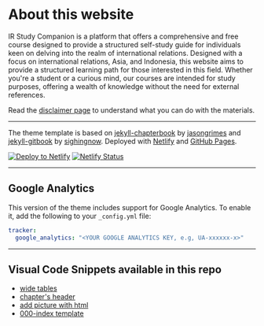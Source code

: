 # About this website

<p>IR Study Companion is a platform that offers a comprehensive and free course designed to provide a structured self-study guide for individuals keen on delving into the realm of international relations. Designed with a focus on international relations, Asia, and Indonesia, this website aims to provide a structured learning path for those interested in this field. Whether you're a student or a curious mind, our courses are intended for study purposes, offering a wealth of knowledge without the need for external references.</p>

Read the [disclaimer page](https://learnintlrelations.online/disclaimer) to understand what you can do with the materials.

---

The theme template is based on [jekyll-chapterbook](https://github.com/jasongrimes/jekyll-chapterbook) by [jasongrimes](https://github.com/jasongrimes) and [jekyll-gitbook](https://github.com/sighingnow/jekyll-gitbook) by [sighingnow](https://github.com/sighingnow). Deployed with [Netlify](https://learnintlrelations.online/) and [GitHub Pages](https://cantikaportfolio.site/IR-study-companion/).

[![Deploy to Netlify](https://www.netlify.com/img/deploy/button.svg)](https://app.netlify.com/start/deploy?repository=https://github.com/cantikapf/IR-chapterbook) [![Netlify Status](https://api.netlify.com/api/v1/badges/39455247-3694-45c8-b54f-be619ce4fbb4/deploy-status)](https://app.netlify.com/sites/ir-guide/deploys)

---

## Google Analytics

This version of the theme includes support for Google Analytics. To enable it, add the following to your `_config.yml` file:

```yaml
tracker:
  google_analytics: "<YOUR GOOGLE ANALYTICS KEY, e.g, UA-xxxxxx-x>"
```
---

## Visual Code Snippets available in this repo

- [wide tables](https://github.com/cantikapf/IR-study-companion/blob/master/.vscode/wide%20table.code-snippets)
- [chapter's header](https://github.com/cantikapf/IR-study-companion/blob/master/.vscode/pages%20chapter%20header.code-snippets)
- [add picture with html](https://github.com/cantikapf/IR-study-companion/blob/master/.vscode/picture.code-snippets)
- [000-index template](https://github.com/cantikapf/IR-study-companion/blob/master/.vscode/index.code-snippets)
